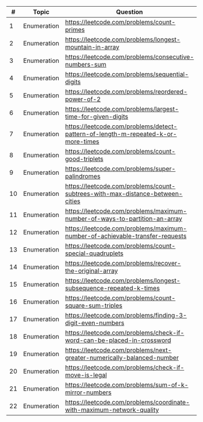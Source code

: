 | #  | Topic       | Question                                                                          | Difficulty |
|----|-------------|-----------------------------------------------------------------------------------|------------|
| 1  | Enumeration | https://leetcode.com/problems/count-primes                                        | Medium     |
| 2  | Enumeration | https://leetcode.com/problems/longest-mountain-in-array                           | Medium     |
| 3  | Enumeration | https://leetcode.com/problems/consecutive-numbers-sum                             | Hard       |
| 4  | Enumeration | https://leetcode.com/problems/sequential-digits                                   | Medium     |
| 5  | Enumeration | https://leetcode.com/problems/reordered-power-of-2                                | Medium     |
| 6  | Enumeration | https://leetcode.com/problems/largest-time-for-given-digits                       | Medium     |
| 7  | Enumeration | https://leetcode.com/problems/detect-pattern-of-length-m-repeated-k-or-more-times | Easy       |
| 8  | Enumeration | https://leetcode.com/problems/count-good-triplets                                 | Easy       |
| 9  | Enumeration | https://leetcode.com/problems/super-palindromes                                   | Hard       |
| 10 | Enumeration | https://leetcode.com/problems/count-subtrees-with-max-distance-between-cities     | Hard       |
| 11 | Enumeration | https://leetcode.com/problems/maximum-number-of-ways-to-partition-an-array        | Hard       |
| 12 | Enumeration | https://leetcode.com/problems/maximum-number-of-achievable-transfer-requests      | Hard       |
| 13 | Enumeration | https://leetcode.com/problems/count-special-quadruplets                           | Easy       |
| 14 | Enumeration | https://leetcode.com/problems/recover-the-original-array                          | Hard       |
| 15 | Enumeration | https://leetcode.com/problems/longest-subsequence-repeated-k-times                | Hard       |
| 16 | Enumeration | https://leetcode.com/problems/count-square-sum-triples                            | Easy       |
| 17 | Enumeration | https://leetcode.com/problems/finding-3-digit-even-numbers                        | Easy       |
| 18 | Enumeration | https://leetcode.com/problems/check-if-word-can-be-placed-in-crossword            | Medium     |
| 19 | Enumeration | https://leetcode.com/problems/next-greater-numerically-balanced-number            | Medium     |
| 20 | Enumeration | https://leetcode.com/problems/check-if-move-is-legal                              | Medium     |
| 21 | Enumeration | https://leetcode.com/problems/sum-of-k-mirror-numbers                             | Hard       |
| 22 | Enumeration | https://leetcode.com/problems/coordinate-with-maximum-network-quality             | Medium     |
